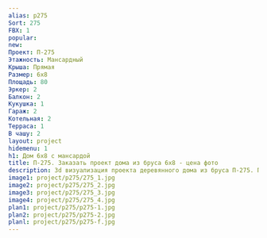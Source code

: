 ```yaml
---
alias: p275
Sort: 275
FBX: 1
popular: 
new: 
Проект: П-275
Этажность: Мансардный
Крыша: Прямая
Размер: 6х8
Площадь: 80
Эркер: 2
Балкон: 2
Кукушка: 1
Гараж: 2
Котельная: 2
Терраса: 1
В чашу: 2
layout: project
hidemenu: 1
h1: Дом 6х8 с мансардой
title: П-275. Заказать проект дома из бруса 6х8 - цена фото
description: 3d визуализация проекта деревянного дома из бруса П-275. Площадь 80 м2, размер 6х8. Вы можете внести любые изменения в проект.
image1: project/p275/275_1.jpg
image2: project/p275/275_2.jpg
image3: project/p275/275_3.jpg
image4: project/p275/275_4.jpg
plan1: project/p275/p275-1.jpg
plan2: project/p275/p275-2.jpg
planl: project/p275/p275-f.jpg
---
```


